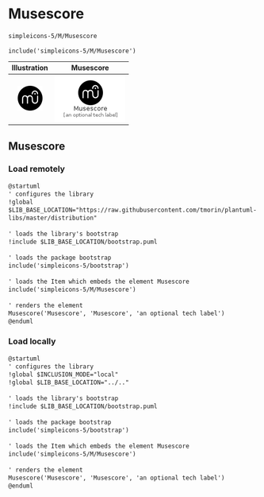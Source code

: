 # Musescore


```text
simpleicons-5/M/Musescore
```

```text
include('simpleicons-5/M/Musescore')
```



| Illustration | Musescore |
| :---: | :---: |
| ![illustration for Illustration](../../simpleicons-5/M/Musescore.png) | ![illustration for Musescore](../../simpleicons-5/M/Musescore.Local.png) |




## Musescore

### Load remotely
```plantuml
@startuml
' configures the library
!global $LIB_BASE_LOCATION="https://raw.githubusercontent.com/tmorin/plantuml-libs/master/distribution"

' loads the library's bootstrap
!include $LIB_BASE_LOCATION/bootstrap.puml

' loads the package bootstrap
include('simpleicons-5/bootstrap')

' loads the Item which embeds the element Musescore
include('simpleicons-5/M/Musescore')

' renders the element
Musescore('Musescore', 'Musescore', 'an optional tech label')
@enduml
```

### Load locally
```plantuml
@startuml
' configures the library
!global $INCLUSION_MODE="local"
!global $LIB_BASE_LOCATION="../.."

' loads the library's bootstrap
!include $LIB_BASE_LOCATION/bootstrap.puml

' loads the package bootstrap
include('simpleicons-5/bootstrap')

' loads the Item which embeds the element Musescore
include('simpleicons-5/M/Musescore')

' renders the element
Musescore('Musescore', 'Musescore', 'an optional tech label')
@enduml
```

